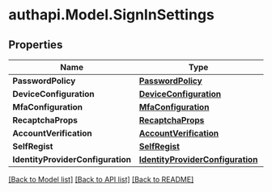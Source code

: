 # authapi.Model.SignInSettings

## Properties

Name | Type | Description | Notes
------------ | ------------- | ------------- | -------------
**PasswordPolicy** | [**PasswordPolicy**](PasswordPolicy.md) |  | 
**DeviceConfiguration** | [**DeviceConfiguration**](DeviceConfiguration.md) |  | 
**MfaConfiguration** | [**MfaConfiguration**](MfaConfiguration.md) |  | 
**RecaptchaProps** | [**RecaptchaProps**](RecaptchaProps.md) |  | 
**AccountVerification** | [**AccountVerification**](AccountVerification.md) |  | 
**SelfRegist** | [**SelfRegist**](SelfRegist.md) |  | 
**IdentityProviderConfiguration** | [**IdentityProviderConfiguration**](IdentityProviderConfiguration.md) |  | 

[[Back to Model list]](../README.md#documentation-for-models) [[Back to API list]](../README.md#documentation-for-api-endpoints) [[Back to README]](../README.md)

